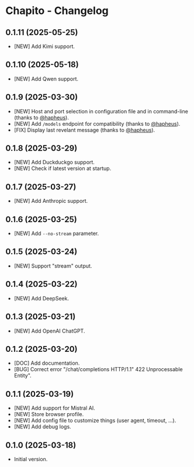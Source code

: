 # Chapito - Changelog

## 0.1.11 (2025-05-25)

- [NEW] Add Kimi support.

## 0.1.10 (2025-05-18)

- [NEW] Add Qwen support.

## 0.1.9 (2025-03-30)

- [NEW] Host and port selection in configuration file and in command-line (thanks to [@hapheus](https://github.com/hapheus)).
- [NEW] Add `/models` endpoint for compatibility (thanks to [@hapheus](https://github.com/hapheus)).
- [FIX] Display last revelant message (thanks to [@hapheus](https://github.com/hapheus)).

## 0.1.8 (2025-03-29)

- [NEW] Add Duckduckgo support.
- [NEW] Check if latest version at startup.

## 0.1.7 (2025-03-27)

- [NEW] Add Anthropic support.

## 0.1.6 (2025-03-25)

- [NEW] Add `--no-stream` parameter.

## 0.1.5 (2025-03-24)

- [NEW] Support "stream" output.

## 0.1.4 (2025-03-22)

- [NEW] Add DeepSeek.

## 0.1.3 (2025-03-21)

- [NEW] Add OpenAI ChatGPT.

## 0.1.2 (2025-03-20)

- [DOC] Add documentation.
- [BUG] Correct error "/chat/completions HTTP/1.1" 422 Unprocessable Entity".

## 0.1.1 (2025-03-19)

- [NEW] Add support for Mistral AI.
- [NEW] Store browser profile.
- [NEW] Add config file to customize things (user agent, timeout, ...).
- [NEW] Add debug logs.

## 0.1.0 (2025-03-18)

- Initial version.
